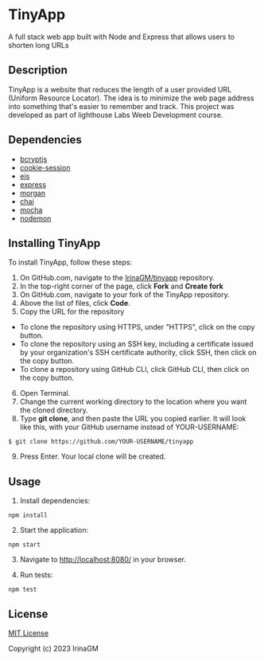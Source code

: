 # TinyApp

A full stack web app built with Node and Express that allows users to shorten long URLs

## Description

TinyApp is a website that reduces the length of a user provided URL (Uniform Resource Locator). The idea is to minimize the web page address into something that's easier to remember and track.
This project was developed as part of lighthouse Labs Weeb Development course.

## Dependencies

- [bcryptjs](https://www.npmjs.com/package/bcryptjs)
- [cookie-session](https://www.npmjs.com/package/cookie-session)
- [ejs](https://www.npmjs.com/package/ejs)
- [express](https://expressjs.com/)
- [morgan](https://www.npmjs.com/package/morgan)
- [chai](https://www.chaijs.com/)
- [mocha](https://mochajs.org/)
- [nodemon](https://www.npmjs.com/package/nodemon)

## Installing TinyApp

To install TinyApp, follow these steps:

1. On GitHub.com, navigate to the [IrinaGM/tinyapp](https://github.com/IrinaGM/tinyapp) repository.
2. In the top-right corner of the page, click **Fork** and **Create fork**
3. On GitHub.com, navigate to your fork of the TinyApp repository.
4. Above the list of files, click **Code**.
5. Copy the URL for the repository

- To clone the repository using HTTPS, under "HTTPS", click on the copy button.
- To clone the repository using an SSH key, including a certificate issued by your organization's SSH certificate authority, click SSH, then click on the copy button.
- To clone a repository using GitHub CLI, click GitHub CLI, then click on the copy button.

6. Open Terminal.
7. Change the current working directory to the location where you want the cloned directory.
8. Type **git clone**, and then paste the URL you copied earlier. It will look like this, with your GitHub username instead of YOUR-USERNAME:

```
$ git clone https://github.com/YOUR-USERNAME/tinyapp
```

9. Press Enter. Your local clone will be created.

## Usage

1. Install dependencies:

```console
npm install
```

2. Start the application:

```console
npm start
```

3. Navigate to [http://localhost:8080/](http://localhost:8080/) in your browser.

4. Run tests:

```console
npm test
```

## License

[MIT License](https://choosealicense.com/licenses/mit/)

Copyright (c) 2023 IrinaGM
